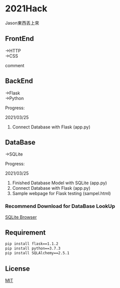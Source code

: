 # 2021Hack

Jason東西丟上來

## FrontEnd

->HTTP  
->CSS


comment


## BackEnd

->Flask  
->Python

Progress:  

2021/03/25
1. Connect Database with Flask (app.py)  


## DataBase
->SQLite

Progress:  

2021/03/25
1. Finished Database Model with SQLite (app.py)  
2. Connect Database with Flask (app.py)
3. Sample webpage for Flask testing (sampel.html)  

### Recommend Download for DataBase LookUp

[SQLite Browser](https://sqlitebrowser.org/)


## Requirement

```bash
pip install flask==1.1.2
pip install python==3.7.3
pip install SQLAlchemy==2.5.1
```  

## License
[MIT](https://choosealicense.com/licenses/mit/)
